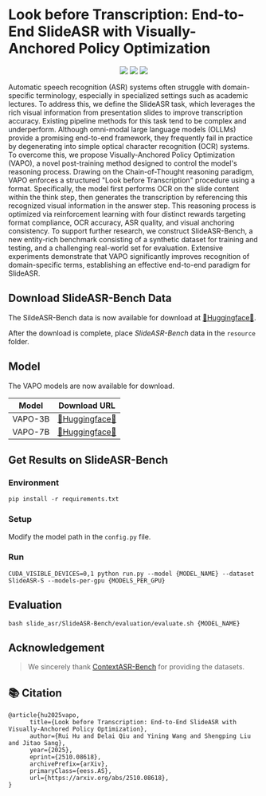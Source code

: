 # Look before Transcription: End-to-End SlideASR with Visually-Anchored Policy Optimization
<p align="center" dir="auto">
<a href="https://arxiv.org/abs/2510.08618" rel="nofollow"><img src="https://img.shields.io/badge/ArXiv-2510.08618-red" style="max-width: 100%;"></a>
<a href="https://huggingface.co/datasets/RUIH/SlideASR-Bench" rel="nofollow"><img src="https://img.shields.io/badge/Dataset-SlideASR_Bench-yellow" style="max-width: 100%;"></a>
<a href="https://huggingface.co/datasets/RUIH/VAPO-7B" rel="nofollow"><img src="https://img.shields.io/badge/Model-VAPO-blue" style="max-width: 100%;"></a>
</p>

Automatic speech recognition (ASR) systems often struggle with domain-specific terminology, especially in specialized settings such as academic lectures. To address this, we define the SlideASR task, which leverages the rich visual information from presentation slides to improve transcription accuracy. Existing pipeline methods for this task tend to be complex and underperform. Although omni-modal large language models (OLLMs) provide a promising end-to-end framework, they frequently fail in practice by degenerating into simple optical character recognition (OCR) systems. To overcome this, we propose Visually-Anchored Policy Optimization (VAPO), a novel post-training method designed to control the model's reasoning process. Drawing on the Chain-of-Thought reasoning paradigm, VAPO enforces a structured "Look before Transcription" procedure using a <think><answer> format. Specifically, the model first performs OCR on the slide content within the think step, then generates the transcription by referencing this recognized visual information in the answer step. This reasoning process is optimized via reinforcement learning with four distinct rewards targeting format compliance, OCR accuracy, ASR quality, and visual anchoring consistency. To support further research, we construct SlideASR-Bench, a new entity-rich benchmark consisting of a synthetic dataset for training and testing, and a challenging real-world set for evaluation. Extensive experiments demonstrate that VAPO significantly improves recognition of domain-specific terms, establishing an effective end-to-end paradigm for SlideASR.

## Download SlideASR-Bench Data  
The SildeASR-Bench data is now available for download at [🤗Huggingface🤗](https://huggingface.co/datasets/RUIH/SlideASR-Bench). 

After the download is complete, place *SlideASR-Bench* data in the `resource` folder.

## Model

The VAPO models are now available for download.

| Model | Download URL |
| --- | --- |
| VAPO-3B | [🤗Huggingface🤗](https://huggingface.co/RUIH/VAPO-3B) |
| VAPO-7B | [🤗Huggingface🤗](https://huggingface.co/RUIH/VAPO-7B) |

## Get Results on SlideASR-Bench

### Environment
```shell
pip install -r requirements.txt
```
### Setup
Modify the model path in the `config.py` file.

### Run
```shell
CUDA_VISIBLE_DEVICES=0,1 python run.py --model {MODEL_NAME} --dataset SlideASR-S --models-per-gpu {MODELS_PER_GPU}
```

## Evaluation
```shell
bash slide_asr/SlideASR-Bench/evaluation/evaluate.sh {MODEL_NAME}
```

## Acknowledgement
> We sincerely thank [ContextASR-Bench](https://github.com/MrSupW/ContextASR-Bench) for providing the datasets.


## 📚 Citation
```
@article{hu2025vapo,
      title={Look before Transcription: End-to-End SlideASR with Visually-Anchored Policy Optimization}, 
      author={Rui Hu and Delai Qiu and Yining Wang and Shengping Liu and Jitao Sang},
      year={2025},
      eprint={2510.08618},
      archivePrefix={arXiv},
      primaryClass={eess.AS},
      url={https://arxiv.org/abs/2510.08618}, 
}
```
